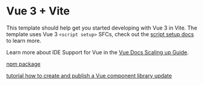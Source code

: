 # Vue 3 + Vite

This template should help get you started developing with Vue 3 in Vite. The template uses Vue 3 `<script setup>` SFCs, check out the [script setup docs](https://v3.vuejs.org/api/sfc-script-setup.html#sfc-script-setup) to learn more.

Learn more about IDE Support for Vue in the [Vue Docs Scaling up Guide](https://vuejs.org/guide/scaling-up/tooling.html#ide-support).

[npm package](https://www.npmjs.com/package/vu3-lib)

[tutorial how to create and publish a Vue component library update](https://www.freecodecamp.org/news/how-to-create-and-publish-a-vue-component-library-update/)